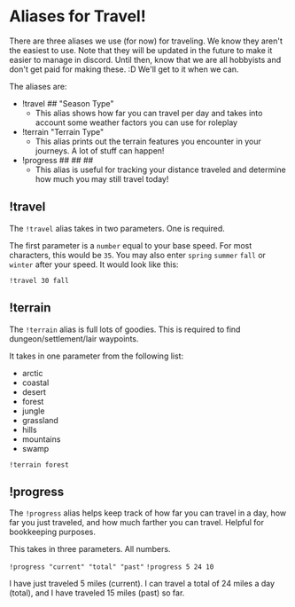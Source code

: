 # Aliases for Travel!

There are three aliases we use (for now) for traveling. We know they aren't the easiest to use. Note that they will be updated in the future to make it easier to manage in discord. Until then, know that we are all hobbyists and don't get paid for making these. :D We'll get to it when we can.

The aliases are:
- !travel ## "Season Type"
    - This alias shows how far you can travel per day and takes into account some weather factors you can use for roleplay 
- !terrain "Terrain Type"
    - This alias prints out the terrain features you encounter in your journeys. A lot of stuff can happen!
- !progress ## ## ##
    - This alias is useful for tracking your distance traveled and determine how much you may still travel today!

## !travel

The `!travel` alias takes in two parameters. One is required. 

The first parameter is a `number` equal to your base speed. For most characters, this would be `35`. You may also enter `spring` `summer` `fall` or `winter` after your speed. It would look like this:

`!travel 30 fall`

## !terrain

The `!terrain` alias is full lots of goodies. This is required to find dungeon/settlement/lair waypoints. 

It takes in one parameter from the following list:
- arctic 
- coastal 
- desert
- forest
- jungle
- grassland
- hills 
- mountains 
- swamp

`!terrain forest`

## !progress

The `!progress` alias helps keep track of how far you can travel in a day, how far you just traveled, and how much farther you can travel. Helpful for bookkeeping purposes.

This takes in three parameters. All numbers. 

`!progress "current" "total" "past"`
`!progress 5 24 10`

I have just traveled 5 miles (current). I can travel a total of 24 miles a day (total), and I have traveled 15 miles (past) so far.